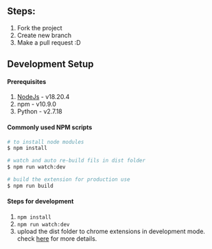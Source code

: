 ## Steps: 
1) Fork the project
2) Create new branch
3) Make a pull request :D


## Development Setup

#### Prerequisites
1) [NodeJs](https://nodejs.org/en/) - v18.20.4
2) npm - v10.9.0
3) Python - v2.7.18


#### Commonly used NPM scripts
``` bash
# to install node modules
$ npm install

# watch and auto re-build fils in dist folder
$ npm run watch:dev

# build the extension for production use
$ npm run build

```

#### Steps for development
1) `npm install`
2) `npm run watch:dev`
3) upload the dist folder to chrome extensions in development mode.
check [here](https://developer.chrome.com/extensions/getstarted#manifest) for more details.